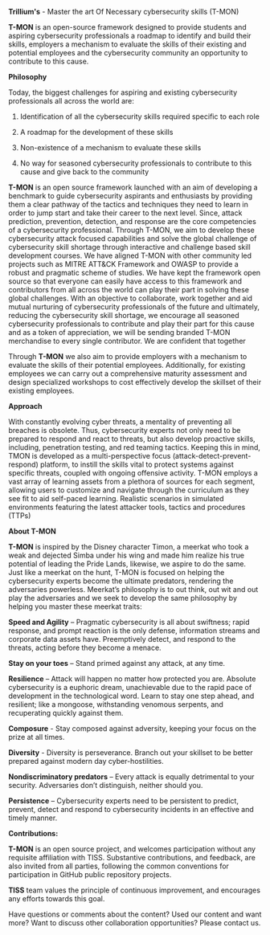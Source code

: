 **Trillium's** - Master the art Of Necessary cybersecurity skills (T-MON)

**T-MON** is an open-source framework designed to provide students and aspiring cybersecurity professionals a roadmap to identify and build their skills, employers a mechanism to evaluate the skills of their existing and potential employees and the cybersecurity community an opportunity to contribute to this cause.

**Philosophy**

Today, the biggest challenges for aspiring and existing cybersecurity professionals all across the world are:

1) Identification of all the cybersecurity skills required specific to each role

2) A roadmap for the development of these skills

3) Non-existence of a mechanism to evaluate these skills

4) No way for seasoned cybersecurity professionals to contribute to this cause and give back to the community

**T-MON** is an open source framework launched with an aim of developing a benchmark to guide cybersecurity aspirants and enthusiasts by providing them a clear pathway of the tactics and techniques they need to learn in order to jump start and take their career to the next level. Since, attack prediction, prevention, detection, and response are the core competencies of a cybersecurity professional. Through T-MON, we aim to develop these cybersecurity attack focused capabilities and solve the global challenge of cybersecurity skill shortage through interactive and challenge based skill development courses. We have aligned T-MON with other community led projects such as MITRE ATT&CK Framework and OWASP to provide a robust and pragmatic scheme of studies. We have kept the framework open source so that everyone can easily have access to this framework and contributors from all across the world can play their part in solving these global challenges. With an objective to collaborate, work together and aid mutual nurturing of cybersecurity professionals of the future and ultimately, reducing the cybersecurity skill shortage, we encourage all seasoned cybersecurity professionals to contribute and play their part for this cause and as a token of appreciation, we will be sending branded T-MON merchandise to every single contributor. We are confident that together

Through **T-MON** we also aim to provide employers with a mechanism to evaluate the skills of their potential employees. Additionally, for existing employees we can carry out a comprehensive maturity assessment and design specialized workshops to cost effectively develop the skillset of their existing employees.

**Approach**

With constantly evolving cyber threats, a mentality of preventing all breaches is obsolete. Thus, cybersecurity experts not only need to be prepared to respond and react to threats, but also develop proactive skills, including, penetration testing, and red teaming tactics. Keeping this in mind, TMON is developed as a multi-perspective focus (attack-detect-prevent-respond) platform, to instill the skills vital to protect systems against specific threats, coupled with ongoing offensive activity. T-MON employs a vast array of learning assets from a plethora of sources for each segment, allowing users to customize and navigate through the curriculum as they see fit to aid self-paced learning. Realistic scenarios in simulated environments featuring the latest attacker tools, tactics and procedures (TTPs)

**About T-MON**

**T-MON** is inspired by the Disney character Timon, a meerkat who took a weak and dejected Simba under his wing and made him realize his true potential of leading the Pride Lands, likewise, we aspire to do the same. Just like a meerkat on the hunt, T-MON is focused on helping the cybersecurity experts become the ultimate predators, rendering the adversaries powerless. Meerkat’s philosophy is to out think, out wit and out play the adversaries and we seek to develop the same philosophy by helping you master these meerkat traits:

**Speed and Agility** – Pragmatic cybersecurity is all about swiftness; rapid response, and prompt reaction is the only defense, information streams and corporate data assets have. Preemptively detect, and respond to the threats, acting before they become a menace.

**Stay on your toes** – Stand primed against any attack, at any time.

**Resilience** – Attack will happen no matter how protected you are. Absolute cybersecurity is a euphoric dream, unachievable due to the rapid pace of development in the technological word. Learn to stay one step ahead, and resilient; like a mongoose, withstanding venomous serpents, and recuperating quickly against them.

**Composure** - Stay composed against adversity, keeping your focus on the prize at all times.

**Diversity** - Diversity is perseverance. Branch out your skillset to be better prepared against modern day cyber-hostilities.

**Nondiscriminatory predators** – Every attack is equally detrimental to your security. Adversaries don’t distinguish, neither should you.

**Persistence** – Cybersecurity experts need to be persistent to predict, prevent, detect and respond to cybersecurity incidents in an effective and timely manner.

**Contributions:**

**T-MON** is an open source project, and welcomes participation without any requisite affiliation with TISS. Substantive contributions, and feedback, are also invited from all parties, following the common conventions for participation in GitHub public repository projects.

**TISS** team values the principle of continuous improvement, and encourages any efforts towards this goal.

Have questions or comments about the content? Used our content and want more? Want to discuss other collaboration opportunities? Please contact us.
